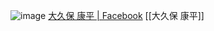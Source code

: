 
![image](https://gyazo.com/fdbee801275ec2571838ee29a0cecc51/thumb/1000)
[大久保 康平 | Facebook](https://www.facebook.com/ohkubo.kohei)
[[大久保 康平]]

